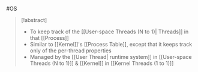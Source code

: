 #OS 
>[!abstract]
>- To keep track of the [[User-space Threads (N to 1)| Threads]] in that [[Process]]
>- Similar to [[Kernel]]'s [[Process Table]], except that it keeps track only of the per-thread properties
>- Managed by the [[User Thread| runtime system]] in [[User-space Threads (N to 1)]] & [[Kernel]] in [[Kernel Threads (1 to 1)]]
